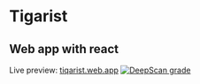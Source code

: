 # Tigarist
## Web app with react
Live preview: [tiqarist.web.app](https://tiqarist.web.app)
[![DeepScan grade](https://deepscan.io/api/teams/20503/projects/23951/branches/732465/badge/grade.svg)](https://deepscan.io/dashboard#view=project&tid=20503&pid=23951&bid=732465)
